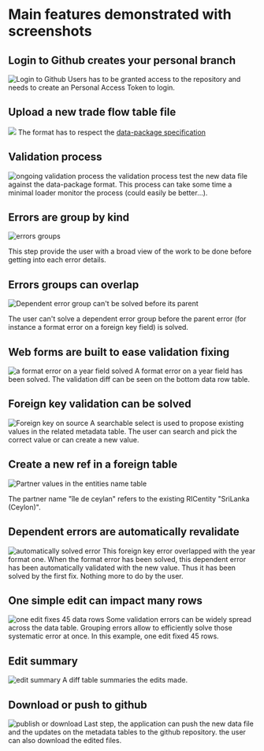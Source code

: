 # Main features demonstrated with screenshots

## Login to Github creates your personal branch
![Login to Github](./01_login_with_github.png)
Users has to be granted access to the repository and needs to create an Personal Access Token to login.

## Upload a new trade flow table file
![](./02_upload_table_file_format_check.png)
The format has to respect the [data-package specification](../datapackage.json)

## Validation process
![ongoing validation process](./03_validation_ongoing_process.png)
the validation process test the new data file against the data-package format. This process can take some time a minimal loader monitor the process (could easily be better...).

## Errors are group by kind
![errors groups](./04_list_errors_by_group.png)

This step provide the user with a broad view of the work to be done before getting into each error details.

## Errors groups can overlap
![Dependent error group can't be solved before its parent](./05_dependent_errors_denied.png)

The user can't solve a dependent error group before the parent error (for instance a format error on a foreign key field) is solved.

## Web forms are built to ease validation fixing
![a format error on a year field solved](./06_format_error_fixed.png)
A format error on a year field has been solved. The validation diff can be seen on the bottom data row table.
## Foreign key validation can be solved
![Foreign key on source](./07_fixing_a_foreign_key_on_source.png)
A searchable select is used to propose existing values in the related metadata table. The user can search and pick the correct value or can create a new value.

## Create a new ref in a foreign table
![Partner values in the entities name table](./08_fixing_a_foreign_key_on_partner.png)

The partner name "île de ceylan" refers to the existing RICentity "SriLanka (Ceylon)".

## Dependent errors are automatically revalidate
![automatically solved error](./09_automatic_dependent_error_fix.png)
This foreign key error overlapped with the year format one. When the format error has been solved, this dependent error has been automatically validated with the new value. Thus it has been solved by the first fix. Nothing more to do by the user. 

## One simple edit can impact many rows
![one edit fixes 45 data rows](./10_one_edit_corrects_45_rows.png)
Some validation errors can be widely spread across the data table. Grouping errors allow to efficiently solve those systematic error at once. In this example, one edit fixed 45 rows.

## Edit summary
![edit summary](./11_error_solving_summary.png)
A diff table summaries the edits made.

## Download or push to github
![publish or download](./12_publish_to_github_or_download.png)
Last step, the application can push the new data file and the updates on the metadata tables to the github repository. the user can also download the edited files.